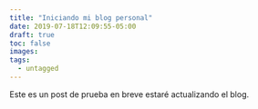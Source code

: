 ```yaml
---
title: "Iniciando mi blog personal"
date: 2019-07-18T12:09:55-05:00
draft: true
toc: false
images:
tags: 
  - untagged
---
```

Este es un post de prueba en breve estaré actualizando el blog.
